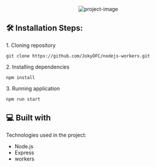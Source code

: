 <p align="center"><img src="https://socialify.git.ci/JokyOFC/nodejs-workers/image?description=1&amp;font=Inter&amp;language=1&amp;logo=https%3A%2F%2Fupload.wikimedia.org%2Fwikipedia%2Fcommons%2Fd%2Fd9%2FNode.js_logo.svg&amp;name=1&amp;owner=1&amp;theme=Light" alt="project-image"></p>

<h2>🛠️ Installation Steps:</h2>

<p>1. Cloning repository</p>

```
git clone https://github.com/JokyOFC/nodejs-workers.git
```

<p>2. Installing dependencies</p>

```
npm install
```

<p>3. Running application</p>

```
npm run start
```

  
  
<h2>💻 Built with</h2>

Technologies used in the project:

*   Node.js
*   Express
*   workers